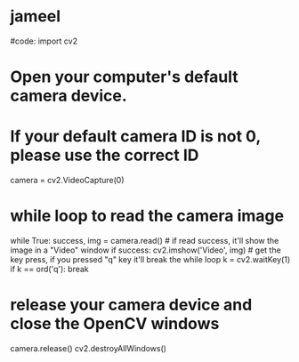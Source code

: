# jameel

#code:
import cv2

# Open your computer's default camera device.
# If your default camera ID is not 0, please use the correct ID
camera = cv2.VideoCapture(0)

# while loop to read the camera image
while True:
    success, img = camera.read()
    # if read success, it'll show the image in a "Video" window
    if success:
        cv2.imshow('Video', img)
    # get the key press, if you pressed "q" key it'll break the while loop
    k = cv2.waitKey(1)
    if k == ord('q'):
        break

# release your camera device and close the OpenCV windows
camera.release()
cv2.destroyAllWindows()




